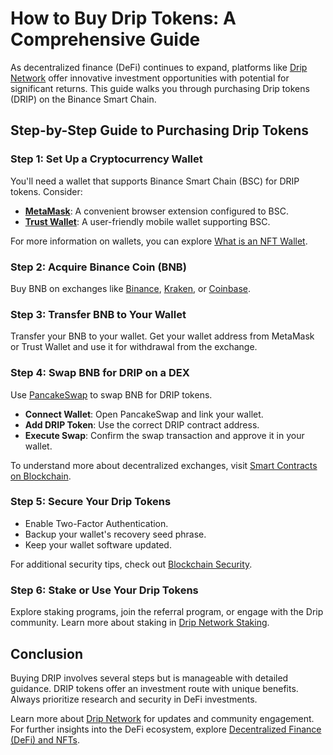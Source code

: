 # How to Buy Drip Tokens: A Comprehensive Guide

As decentralized finance (DeFi) continues to expand, platforms like [Drip Network](https://dripnetwork.io/) offer innovative investment opportunities with potential for significant returns. This guide walks you through purchasing Drip tokens (DRIP) on the Binance Smart Chain.

## Step-by-Step Guide to Purchasing Drip Tokens

### Step 1: Set Up a Cryptocurrency Wallet

You'll need a wallet that supports Binance Smart Chain (BSC) for DRIP tokens. Consider:

- **[MetaMask](https://metamask.io/)**: A convenient browser extension configured to BSC.
- **[Trust Wallet](https://trustwallet.com/)**: A user-friendly mobile wallet supporting BSC.

For more information on wallets, you can explore [What is an NFT Wallet](https://www.license-token.com/wiki/what-is-an-nft-wallet).

### Step 2: Acquire Binance Coin (BNB)

Buy BNB on exchanges like [Binance](https://www.binance.com/), [Kraken](https://www.kraken.com/), or [Coinbase](https://www.coinbase.com/).

### Step 3: Transfer BNB to Your Wallet

Transfer your BNB to your wallet. Get your wallet address from MetaMask or Trust Wallet and use it for withdrawal from the exchange.

### Step 4: Swap BNB for DRIP on a DEX

Use [PancakeSwap](https://pancakeswap.finance/) to swap BNB for DRIP tokens.

- **Connect Wallet**: Open PancakeSwap and link your wallet.
- **Add DRIP Token**: Use the correct DRIP contract address.
- **Execute Swap**: Confirm the swap transaction and approve it in your wallet.

To understand more about decentralized exchanges, visit [Smart Contracts on Blockchain](https://www.license-token.com/wiki/smart-contracts-on-blockchain).

### Step 5: Secure Your Drip Tokens

- Enable Two-Factor Authentication.
- Backup your wallet's recovery seed phrase.
- Keep your wallet software updated.

For additional security tips, check out [Blockchain Security](https://www.license-token.com/wiki/blockchain-security).

### Step 6: Stake or Use Your Drip Tokens

Explore staking programs, join the referral program, or engage with the Drip community. Learn more about staking in [Drip Network Staking](https://www.license-token.com/wiki/drip-network-staking).

## Conclusion

Buying DRIP involves several steps but is manageable with detailed guidance. DRIP tokens offer an investment route with unique benefits. Always prioritize research and security in DeFi investments.

Learn more about [Drip Network](https://dripnetwork.io/) for updates and community engagement. For further insights into the DeFi ecosystem, explore [Decentralized Finance (DeFi) and NFTs](https://www.license-token.com/wiki/decentralized-finance-de-fi-and-nf-ts).